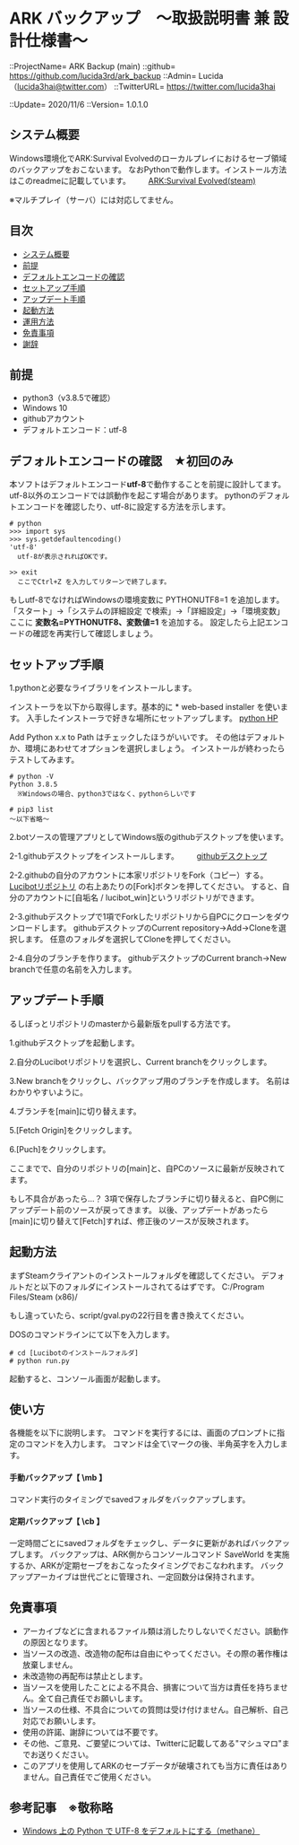 # ARK バックアップ　～取扱説明書 兼 設計仕様書～
::ProjectName= ARK Backup (main)
::github= https://github.com/lucida3rd/ark_backup
::Admin= Lucida（lucida3hai@twitter.com）
::TwitterURL= https://twitter.com/lucida3hai

::Update= 2020/11/6
::Version= 1.0.1.0


<a id="iSystemSummary"></a>
## システム概要
Windows環境化でARK:Survival Evolvedのローカルプレイにおけるセーブ領域のバックアップをおこないます。
なおPythonで動作します。インストール方法はこのreadmeに記載しています。
　　[ARK:Survival Evolved(steam)](https://store.steampowered.com/app/346110/ARK_Survival_Evolved/)

※マルチプレイ（サーバ）には対応してません。




<a id="iRet"></a>
## 目次
* [システム概要](#iSystemSummary)
* [前提](#iPremise)
* [デフォルトエンコードの確認](#iDefEncode)
* [セットアップ手順](#iSetup)
* [アップデート手順](#iUpdate)
* [起動方法](#iStart)
* [運用方法](#iHowtoUnyo)
* [免責事項](#iDisclaimer)
* [謝辞](#iAcknowledgment)




<a id="iPremise"></a>
## 前提
* python3（v3.8.5で確認）
* Windows 10
* githubアカウント
* デフォルトエンコード：utf-8




<a id="iDefEncode"></a>
## デフォルトエンコードの確認　★初回のみ
本ソフトはデフォルトエンコード**utf-8**で動作することを前提に設計してます。
utf-8以外のエンコードでは誤動作を起こす場合があります。
pythonのデフォルトエンコードを確認したり、utf-8に設定する方法を示します。

```
# python
>>> import sys
>>> sys.getdefaultencoding()
'utf-8'
  utf-8が表示されればOKです。

>> exit
  ここでCtrl+Z を入力してリターンで終了します。
```

もしutf-8でなければWindowsの環境変数に PYTHONUTF8=1 を追加します。
「スタート」→「システムの詳細設定 で検索」→「詳細設定」→「環境変数」
ここに **変数名=PYTHONUTF8、変数値=1** を追加する。
設定したら上記エンコードの確認を再実行して確認しましょう。




<a id="iSetup"></a>
## セットアップ手順

1.pythonと必要なライブラリをインストールします。

インストーラを以下から取得します。基本的に * web-based installer を使います。
入手したインストーラで好きな場所にセットアップします。
  [python HP](https://www.python.org/)

Add Python x.x to Path はチェックしたほうがいいです。
その他はデフォルトか、環境にあわせてオプションを選択しましょう。
インストールが終わったらテストしてみます。

```
# python -V
Python 3.8.5
  ※Windowsの場合、python3ではなく、pythonらしいです

# pip3 list
～以下省略～
```

2.botソースの管理アプリとしてWindows版のgithubデスクトップを使います。

2-1.githubデスクトップをインストールします。
　　[githubデスクトップ](https://desktop.github.com)

2-2.githubの自分のアカウントに本家リポジトリをFork（コピー）する。
　　[Lucibotリポジトリ](https://github.com/lucida3rd/ark_backup)
  の右上あたりの[Fork]ボタンを押してください。
  すると、自分のアカウントに[自垢名 / lucibot_win]というリポジトリができます。

2-3.githubデスクトップで1項でForkしたリポジトリから自PCにクローンをダウンロードします。
  githubデスクトップのCurrent repository→Add→Cloneを選択します。
  任意のフォルダを選択してCloneを押してください。

2-4.自分のブランチを作ります。
  githubデスクトップのCurrent branch→New branchで任意の名前を入力します。




<a id="iUpdate"></a>
## アップデート手順
るしぼっとリポジトリのmasterから最新版をpullする方法です。  

1.githubデスクトップを起動します。

2.自分のLucibotリポジトリを選択し、Current branchをクリックします。

3.New branchをクリックし、バックアップ用のブランチを作成します。
  名前はわかりやすいように。

4.ブランチを[main]に切り替えます。

5.[Fetch Origin]をクリックします。

6.[Puch]をクリックします。

ここまでで、自分のリポジトリの[main]と、自PCのソースに最新が反映されてます。

もし不具合があったら...？
3項で保存したブランチに切り替えると、自PC側にアップデート前のソースが戻ってきます。
以後、アップデートがあったら[main]に切り替えて[Fetch]すれば、修正後のソースが反映されます。




<a id="iStart"></a>
## 起動方法
まずSteamクライアントのインストールフォルダを確認してください。
デフォルトだと以下のフォルダにインストールされてるはずです。
  C:/Program Files/Steam (x86)/

もし違っていたら、script/gval.pyの22行目を書き換えてください。


DOSのコマンドラインにて以下を入力します。

```
# cd [Lucibotのインストールフォルダ]
# python run.py
```

起動すると、コンソール画面が起動します。



<a id="iFunction"></a>
## 使い方
各機能を以下に説明します。
コマンドを実行するには、画面のプロンプトに指定のコマンドを入力します。
コマンドは全て\マークの後、半角英字を入力します。


<a id="iFunc_GetInfo"></a>
#### 手動バックアップ【 \mb 】
コマンド実行のタイミングでsavedフォルダをバックアップします。


<a id="iFunc_GetInfo"></a>
#### 定期バックアップ【 \cb 】
一定時間ごとにsavedフォルダをチェックし、データに更新があればバックアップします。
バックアップは、ARK側からコンソールコマンド SaveWorld を実施するか、ARKが定期セーブをおこなったタイミングでおこなわれます。
バックアップアーカイブは世代ごとに管理され、一定回数分は保持されます。




<a id="iDisclaimer"></a>
## 免責事項
* アーカイブなどに含まれるファイル類は消したりしないでください。誤動作の原因となります。
* 当ソースの改造、改造物の配布は自由にやってください。その際の著作権は放棄しません。
* 未改造物の再配布は禁止とします。
* 当ソースを使用したことによる不具合、損害について当方は責任を持ちません。全て自己責任でお願いします。
* 当ソースの仕様、不具合についての質問は受け付けません。自己解析、自己対応でお願いします。
* 使用の許諾、謝辞については不要です。
* その他、ご意見、ご要望については、Twitterに記載してある"マシュマロ"までお送りください。
* このアプリを使用してARKのセーブデータが破壊されても当方に責任はありません。自己責任でご使用ください。




<a id="iReference"></a>
## 参考記事　※敬称略
* [Windows 上の Python で UTF-8 をデフォルトにする（methane）](https://qiita.com/methane/items/9a19ddf615089b071e71)




